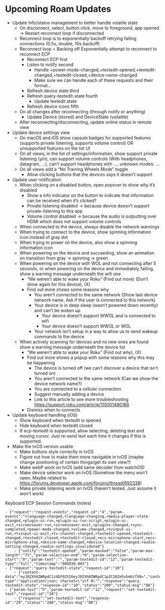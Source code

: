 # Upcoming Roam Updates

- Update Info/status management to better handle volatile state
    - On disconnect, select, button click, move to foreground, app opened -> Restart reconnect loop if disconnected
    - Reconnect loop is to exponentially backoff retrying failing connections (0.5s, double, 10s backoff)
    - Reconnect loop = Backing off Exponentially attempt to reconnect to reconnect ECP
        - Reconnect ECP first
        - Listen to notify second
            - Handle +power-mode-changed,+textedit-opened,+textedit-changed,+textedit-closed,+device-name-changed
            - Make sure we can handle each of these requests and their format…
        - Refresh device state third
        - Refresh query-textedit-state fourth
            - Update textedit state
        - Refresh device icons fifth
    - On all changes after reconnecting (through notify or anything)
        - Update Device (stored) and DeviceState (voilatile)
    - After reconnecting/disconnecting, update online status in remote view
- Update device settings view
    - On macOS and iOS show capsule badges for supported features (supports private listening, supports volume control) OR unsupported features on the list UI
    - On all views, in the list of settings/information, show support private listening (y/n), can support volume controls (With headphones, datagram, …), can’t support headphones with …, unknown modes: …
    - On all views add a “No Training Wheels Mode” toggle
        - Allow clicking buttons that the devices says it doesn’t support
- Update user notification
    - When clicking on a disabled button, open popover to show why it’s disabled
        - Show a info indicator on the button to indicate that information can be received when it’s clicked?
        - Private listening disabled -> because device doesn’t support private-listening to this app
        - Volume control disabled -> because the audio is outputting over HDMI which does not support volume controls
    - When connected to the device, always disable the network warnings
    - When trying to connect to the device, show spinning information icon instead of gray dot
    - When trying to power on the device, also show a spinning information icon
    - When powering on the device and succeeding, show an animation on transition from gray -> spinning -> green
    - When powering on the device with WOL and not connecting after 5 seconds, or when powering on the device and immediately failing, show a warning message underneath the wifi one
        - “We weren’t able to wake your Roku” (Find out more) (Don’t show again for this device), (X)
        - Find out more shows some reasons why
            - You aren’t connected to the same network (Show last device network name. Ask if the user is connected to this network)
            - Your device is in deep sleep (wasn’t powered down recently) and can’t be woken up
                - Your device doesn’t support WWOL and is connected to wifi
                - Your device doesn’t support WWOL or WOL
            - Your network isn’t setup in a way to allow us to send wakeup commands to the device
    - When actively scanning for devices and no new ones are found show a warning message underneath the device list
        - “We weren’t able to wake your Roku” (Find out why), (X)
        - Find out more shows a popup with some reasons why this may be happening
            - The device is turned off (we can’t discover a device that isn’t turned on)
            - You aren’t connected to the same network (Can we show the device network name?)
            - You are connected to a cellular connection
            - Suggest manually adding a device
            - Link to this article to see more troubleshooting https://support.roku.com/article/115001480188
        - Dismiss when tv connects
- Update keyboard handling (iOS)
    - Show keyboard when textedit is opened
    - Hide keyboard when textedit closed
    - If ecp-textedit is supported, allow selecting, deleting text and moving cursor. Just re-send text each time it changes if this is supported.
- Make the tvOS version usable
    - Make buttons style correctly in tvOS
    - Figure out how to make them more navigable in tvOS (maybe change positioning of certain things/get its own view?)
    - Make webP work on tvOS (add same decoder from watchOS)
    - Make device selector work on tvOS (Somehow the menu won't open. Maybe related to https://forums.developer.apple.com/forums/thread/692338)
    - Make private listening work on tvOS (haven't tested. Just assume it won't work)


Keyboard ECP Session Commands (notes)

```
- {"request":"request-events","request-id":"4","param-events":"+language-changed,+language-changing,+media-player-state-changed,+plugin-ui-run,+plugin-ui-run-script,+plugin-ui-exit,+screensaver-run,+screensaver-exit,+plugins-changed,+sync-completed,+power-mode-changed,+volume-changed,+tvinput-ui-run,+tvinput-ui-exit,+tv-channel-changed,+textedit-opened,+textedit-changed,+textedit-closed,+textedit-closed,+ecs-microphone-start,+ecs-microphone-stop,+device-name-changed,+device-location-changed,+audio-setting-changed,+audio-settings-invalidated"}
    - {"notify":"textedit-opened","param-masked":"false","param-max-length":"75","param-selection-end":"0","param-selection-start":"0","param-text":"","param-textedit-id":"12","param-textedit-type":"full","timestamp":"608939.003"}
- {"request":"query-textedit-state","request-id":"10"}
    - {"content-data":"eyJ0ZXh0ZWRpdC1zdGF0ZSI6eyJ0ZXh0ZWRpdC1pZCI6Im5vbmUifX0=","content-type":"application/json; charset=\"utf-8\"","response":"query-textedit-state","response-id":"10","status":"200","status-msg":"OK"}
- {"param-text":"h","param-textedit-id":"12","request":"set-textedit-text","request-id":"20"}
    - {"response":"set-textedit-text","response-id":"29","status":"200","status-msg":"OK"}
```
